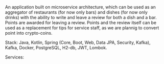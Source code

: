 An application built on microservice architecture, which can be used as an aggregator of restaurants (for now only bars) and dishes (for now only drinks) with the ability to write and leave a review for both a dish and a bar. Points are awarded for leaving a review. Points and the review itself can be used as a replacement for tips for service staff, as we are plannig to convert point into crypto-coins. 

Stack: Java, Kotlin, Spring (Core, Boot, Web, Data JPA, Security, Kafka), Kafka, Docker, PostgreSQL, H2-db, JWT, Lombok. 

Services:

